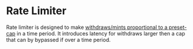 # Rate Limiter

Rate limiter is designed to make [withdraws/mints proportional to a preset-cap](https://twitter.com/hasufl/status/1506572435998625792) in a time period. It introduces latency for withdraws larger then a cap that can by bypassed if over a time period.